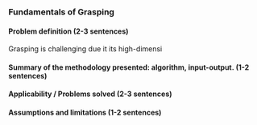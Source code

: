 ### Fundamentals of Grasping
#### Problem definition (2-3 sentences)
Grasping is challenging due it its high-dimensi

#### Summary of the methodology presented: algorithm, input-output. (1-2 sentences)

#### Applicability / Problems solved (2-3 sentences)

#### Assumptions and limitations (1-2 sentences)